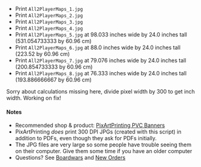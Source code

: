* Print `All2PlayerMaps_1.jpg`
* Print `All2PlayerMaps_2.jpg`
* Print `All2PlayerMaps_3.jpg`
* Print `All2PlayerMaps_4.jpg`
* Print `All2PlayerMaps_5.jpg` at 98.033 inches wide by 24.0 inches tall (531.054733333 by 60.96 cm)
* Print `All2PlayerMaps_6.jpg` at 88.0 inches wide by 24.0 inches tall (223.52 by 60.96 cm)
* Print `All2PlayerMaps_7.jpg` at 79.076 inches wide by 24.0 inches tall (200.854733333 by 60.96 cm)
* Print `All2PlayerMaps_8.jpg` at 76.333 inches wide by 24.0 inches tall (193.886666667 by 60.96 cm)

Sorry about calculations missing here, divide pixel width by 300 to get inch width. Working on fix!

#### Notes
* Recommended shop & product: [PixArtPrinting PVC Banners](https://www.pixartprinting.com/signage/banners-mesh/pvc-banner/)
* PixArtPrinting *does* print 300 DPI JPGs (created with this script) in addition to PDFs, even though they ask for PDFs initially.
* The JPG files are very large so some people have trouble seeing them on their computer. Give them some time if you have an older computer
* Questions? See [Boardwars](http://boardwars.eu/ia-maps/) and [New Orders](https://neworders.xyz/imperial-assault-skirmish-map-project/)
